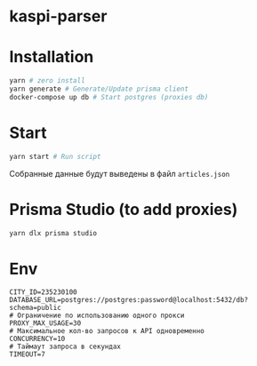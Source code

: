 # kaspi-parser

# Installation
```bash
yarn # zero install
yarn generate # Generate/Update prisma client
docker-compose up db # Start postgres (proxies db)
```

# Start
```bash
yarn start # Run script
```
Собранные данные будут выведены в файл `articles.json`

# Prisma Studio (to add proxies)
```bash
yarn dlx prisma studio
```

# Env
```dotenv
CITY_ID=235230100
DATABASE_URL=postgres://postgres:password@localhost:5432/db?schema=public
# Ограничение по использованию одного прокси
PROXY_MAX_USAGE=30
# Максимальное кол-во запросов к API одновременно
CONCURRENCY=10
# Таймаут запроса в секундах
TIMEOUT=7
```
